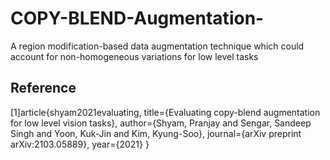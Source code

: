 # COPY-BLEND-Augmentation-
A region modification-based data augmentation technique which could account for non-homogeneous variations for low level tasks

Reference
--
[1]article{shyam2021evaluating,
  title={Evaluating copy-blend augmentation for low level vision tasks},
  author={Shyam, Pranjay and Sengar, Sandeep Singh and Yoon, Kuk-Jin and Kim, Kyung-Soo},
  journal={arXiv preprint arXiv:2103.05889},
  year={2021}
}
